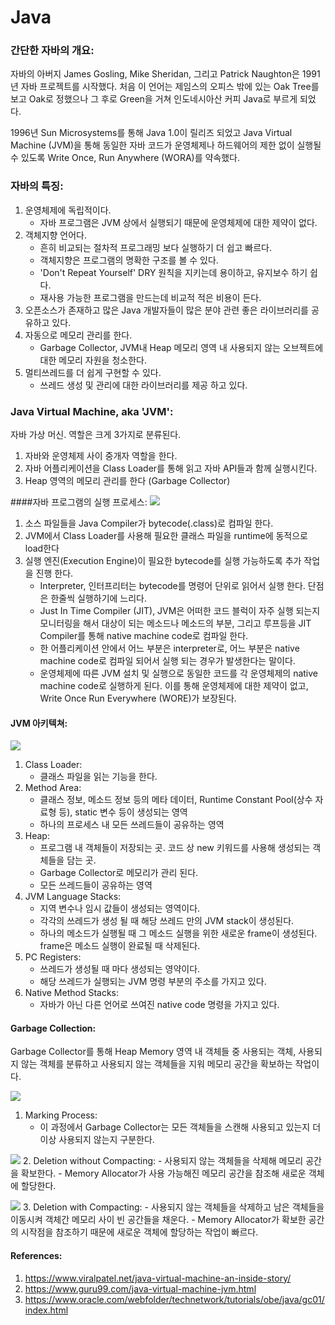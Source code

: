 # Java

### 간단한 자바의 개요:
자바의 아버지 James Gosling, Mike Sheridan, 그리고 Patrick Naughton은 1991년 자바 프로젝트를 시작했다. 처음 이 언어는 제임스의 오피스 밖에 있는 Oak Tree를 보고 Oak로 정했으나 그 후로 Green을 거쳐 인도네시아산 커피 Java로 부르게 되었다.

1996년 Sun Microsystems를 통해 Java 1.0이 릴리즈 되었고 Java Virtual Machine (JVM)을 통해 동일한 자바 코드가 운영체제나 하드웨어의 제한 없이 실행될 수 있도록 Write Once, Run Anywhere (WORA)를 약속했다.

### 자바의 특징:  
1. 운영체제에 독립적이다.  
    - 자바 프로그램은 JVM 상에서 실행되기 때문에 운영체제에 대한 제약이 없다.
2. 객체지향 언어다.
    - 흔히 비교되는 절차적 프로그래밍 보다 실행하기 더 쉽고 빠르다.
    - 객체지향은 프로그램의 명확한 구조를 볼 수 있다.
    - 'Don't Repeat Yourself' DRY 원칙을 지키는데 용이하고, 유지보수 하기 쉽다.
    - 재사용 가능한 프로그램을 만드는데 비교적 적은 비용이 든다.
3. 오픈소스가 존재하고 많은 Java 개발자들이 많은 분야 관련 좋은 라이브러리를 공유하고 있다.
4. 자동으로 메모리 관리를 한다.
    - Garbage Collector, JVM내 Heap 메모리 영역 내 사용되지 않는 오브젝트에 대한 메모리 자원을 청소한다.
5. 멀티쓰레드를 더 쉽게 구현할 수 있다.
    - 쓰레드 생성 및 관리에 대한 라이브러리를 제공 하고 있다.

### Java Virtual Machine, aka 'JVM':
자바 가상 머신. 역할은 크게 3가지로 분류된다.
1. 자바와 운영체제 사이 중개자 역할을 한다.
2. 자바 어플리케이션을 Class Loader를 통해 읽고 자바 API들과 함께 실행시킨다.
3. Heap 영역의 메모리 관리를 한다 (Garbage Collector)  

####자바 프로그램의 실행 프로세스:
![](https://pediaa.com/wp-content/uploads/2018/11/Difference-Between-Interpreter-and-JIT-Compiler_Figure-2.jpg)
1. 소스 파일들을 Java Compiler가 bytecode(.class)로 컴파일 한다. 
2. JVM에서 Class Loader를 사용해 필요한 클래스 파일을 runtime에 동적으로 load한다
3. 실행 엔진(Execution Engine)이 필요한 bytecode를 실행 가능하도록 추가 작업을 진행 한다.
    - Interpreter, 인터프리터는 bytecode를 명령어 단위로 읽어서 실행 한다. 단점은 한줄씩 실행하기에 느리다.
    - Just In Time Compiler (JIT), JVM은 어떠한 코드 블럭이 자주 실행 되는지 모니터링을 해서 대상이 되는 메소드나
    메소드의 부분, 그리고 루프등을 JIT Compiler를 통해 native machine code로 컴파일 한다.
    - 한 어플리케이션 안에서 어느 부분은 interpreter로, 어느 부분은 native machine code로 컴파일 되어서 실행 되는 경우가 발생한다는 말이다.
    - 운영체제에 따른 JVM 설치 및 실행으로 동일한 코드를 각 운영체제의 native machine code로 실행하게 된다. 이를 통해 운영체제에 대한 제약이 없고, Write Once Run Everywhere (WORE)가 보장된다.
     
#### JVM 아키텍쳐:
![](https://www.guru99.com/images/1/2.png)

1. Class Loader:
    - 클래스 파일을 읽는 기능을 한다.
2. Method Area:
    - 클래스 정보, 메소드 정보 등의 메타 데이터, Runtime Constant Pool(상수 자료형 등), static 변수 등이 생성되는 영역
    - 하나의 프로세스 내 모든 쓰레드들이 공유하는 영역 
3. Heap:
    - 프로그램 내 객체들이 저장되는 곳. 코드 상 new 키워드를 사용해 생성되는 객체들을 담는 곳.
    - Garbage Collector로 메모리가 관리 된다.
    - 모든 쓰레드들이 공유하는 영역
4. JVM Language Stacks:
    - 지역 변수나 임시 값들이 생성되는 영역이다.
    - 각각의 쓰레드가 생성 될 때 해당 쓰레드 만의 JVM stack이 생성된다.
    - 하나의 메소드가 실행될 때 그 메소드 실행을 위한 새로운 frame이 생성된다. frame은 메소드 실행이 완료될 때 삭제된다.
5. PC Registers:
    - 쓰레드가 생성될 때 마다 생성되는 영약이다.
    - 해당 쓰레드가 실행되는 JVM 명령 부분의 주소를 가지고 있다.
6. Native Method Stacks:
    - 자바가 아닌 다른 언어로 쓰여진 native code 명령을 가지고 있다.


#### Garbage Collection:
Garbage Collector를 통해 Heap Memory 영역 내 객체들 중 사용되는 객체, 사용되지 않는 객체를 분류하고 사용되지 않는 객체들을 지워 메모리 공간을 확보하는 작업이다.

![](https://miro.medium.com/max/700/0*zQNh1EUPEuDBQ7NZ.png)
1. Marking Process:
    - 이 과정에서 Garbage Collector는 모든 객체들을 스캔해 사용되고 있는지 더이상 사용되지 않는지 구분한다.
    
![](https://miro.medium.com/max/700/0*n8c2TYVvPIWoflDi.png)
2. Deletion without Compacting:
    - 사용되지 않는 객체들을 삭제해 메모리 공간을 확보한다.
    - Memory Allocator가 사용 가능해진 메모리 공간을 참조해 새로운 객체에 할당한다.

![](https://miro.medium.com/max/700/0*dv5yt9m6hJcJIt8Z.png)
3. Deletion with Compacting:
    - 사용되지 않는 객체들을 삭제하고 남은 객체들을 이동시켜 객체간 메모리 사이 빈 공간들을 채운다.
    - Memory Allocator가 확보한 공간의 시작점을 참조하기 때문에 새로운 객체에 할당하는 작업이 빠르다.



#### References:
1. https://www.viralpatel.net/java-virtual-machine-an-inside-story/
2. https://www.guru99.com/java-virtual-machine-jvm.html
3. https://www.oracle.com/webfolder/technetwork/tutorials/obe/java/gc01/index.html

